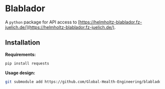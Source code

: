 # Blablador

A `python` package for API access to [https://helmholtz-blablador.fz-juelich.de/](https://helmholtz-blablador.fz-juelich.de/).

## Installation

**Requirements:**
``` bash
pip install requests
```

**Usage design:**
``` bash
git submodule add https://github.com/Global-Health-Engineering/blablador
```